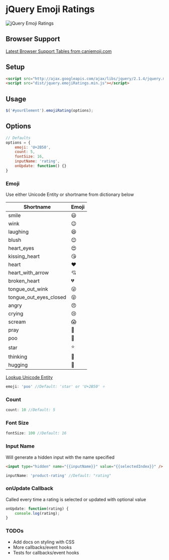 # jQuery Emoji Ratings

![jQuery Emoji Ratings](https://raw.githubusercontent.com/gellerby/jquery-emojiRatings/master/img/demo.gif)

## Browser Support
[Latest Browser Support Tables from caniemoji.com](http://caniemoji.com/)

## Setup
```html
<script src="http://ajax.googleapis.com/ajax/libs/jquery/2.1.4/jquery.min.js"></script>
<script src="dist/jquery.emojiRatings.min.js"></script>
```

## Usage

```javascript
$('#yourElement').emojiRating(options);
```

## Options
```javascript
// Defaults
options = {
	emoji: 'U+2B50',
	count: 5,
	fontSize: 16,
	inputName: 'rating',
	onUpdate: function() {}
}
```

### Emoji
Use either Unicode Entity or shortname from dictionary below

Shortname | Emoji
--- | ---
smile | &#x1F603;
wink | &#x1F609;
laughing | &#x1F606;
blush | &#x1F60A;
heart_eyes | &#x1F60D;
kissing_heart | &#x1F618;
heart | &#x2764;
heart_with_arrow | &#x1F498;
broken_heart | &#x1F494;
tongue_out_wink | &#x1F61C;
tongue_out_eyes_closed | &#x1F61D;
angry | &#x1F620;
crying | &#x1F622;
scream | &#x1F631;
pray | &#x1F64F; 
poo | &#x1F4A9;
star | &#x2B50;
thinking | &#x1F914;
hugging | &#x1F917;

[Lookup Unicode Entity](http://apps.timwhitlock.info/emoji/tables/unicode)

```javascript
emoji: 'poo' //Default: 'star' or 'U+2B50' ⭐
```

### Count

```javascript
count: 10 //Default: 5
```

### Font Size
```javascript
fontSize: 100 //Default: 16
```

### Input Name

Will generate a hidden input with the name specified 
```html 
<input type="hidden" name="{{inputName}}" value="{{selectedIndex}}" />
```

```javascript
inputName: 'product-rating' //Default: "rating"
```

### onUpdate Callback

Called every time a rating is selected or updated with optional value

```javascript
onUpdate: function(rating) {
	console.log(rating);
}
```

### TODOs

* Add docs on styling with CSS
* More callbacks/event hooks
* Tests for callbacks/event hooks